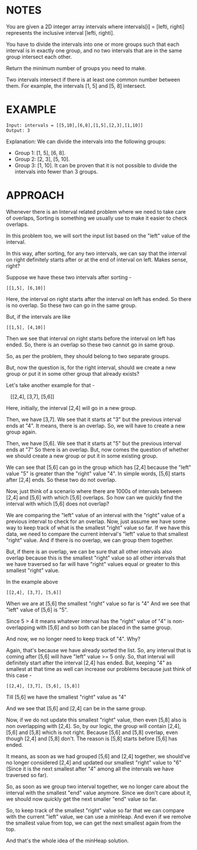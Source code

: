 # NOTES

You are given a 2D integer array intervals where intervals[i] = [lefti, righti] represents the inclusive interval [lefti, righti].

You have to divide the intervals into one or more groups such that each interval is in exactly one group, and no two intervals that are in the same group intersect each other.

Return the minimum number of groups you need to make.

Two intervals intersect if there is at least one common number between them. For example, the intervals [1, 5] and [5, 8] intersect.

# EXAMPLE

    Input: intervals = [[5,10],[6,8],[1,5],[2,3],[1,10]]
    Output: 3

Explanation: We can divide the intervals into the following groups:
- Group 1: [1, 5], [6, 8].
- Group 2: [2, 3], [5, 10].
- Group 3: [1, 10].
It can be proven that it is not possible to divide the intervals into fewer than 3 groups.

# APPROACH

Whenever there is an Interval related problem where we need to take care of overlaps, Sorting is something we usually use to make it easier to check overlaps.

In this problem too, we will sort the input list based on the "left" value of the interval.

In this way, after sorting, for any two intervals, we can say that the interval on right definitely starts after or at the end of interval on left. Makes sense, right?

Suppose we have these two intervals after sorting - 

    [[1,5], [6,10]]

Here, the interval on right starts after the interval on left has ended. So there is no overlap. So these two can go in the same group.

But, if the intervals are like 
    
    [[1,5], [4,10]]
    
Then we see that interval on right starts before the interval on left has ended. So, there is an overlap so these two cannot go in same group.

So, as per the problem, they should belong to two separate groups.

But, now the question is, for the right interval, should we create a new group or put it in some other group that already exists?

Let's take another example for that - 

    [[2,4], [3,7], [5,6]]

Here, initially, the interval [2,4] will go in a new group.

Then, we have [3,7]. We see that it starts at "3" but the previous interval ends at "4". It means, there is an overlap. So, we will have to create a new group again.

Then, we have [5,6]. We see that it starts at "5" but the previous interval ends at "7" So there is an overlap. But, now comes the question of whether we should create a new group or put it in some existing group.

We can see that [5,6] can go in the group which has [2,4] because the "left" value "5" is greater than the "right" value "4". In simple words, [5,6] starts after [2,4] ends. So these two do not overlap.

Now, just think of a scenario where there are 1000s of intervals between [2,4] and [5,6] with which [5,6] overlaps. So how can we quickly find the interval with which [5,6] does not overlap?

We are comparing the "left" value of an interval with the "right" value of a previous interval to check for an overlap. Now, just assume we have some way to keep track of what is the smallest "right" value so far. If we have this data, we need to compare the current interval's "left" value to that smallest "right" value. And if there is no overlap, we can group them together.

But, if there is an overlap, we can be sure that all other intervals also overlap because this is the smallest "right" value so all other intervals that we have traversed so far will have "right" values equal or greater to this smallest "right" value.

In the example above 

    [[2,4], [3,7], [5,6]]

When we are at [5,6] the smallest "right" value so far is "4" And we see that "left" value of [5,6] is "5". 

Since 5 > 4 it means whatever interval has the "right" value of "4" is non-overlapping with [5,6] and so both can be placed in the same group.

And now, we no longer need to keep track of "4". Why?

Again, that's because we have already sorted the list. So, any interval that is coming after [5,6] will have "left" value >= 5 only. So, that interval will definitely start after the interval [2,4] has ended. But, keeping "4" as smallest at that time as well can increase our problems because just think of this case - 

    [[2,4], [3,7], [5,6], [5,8]] 

Till [5,6] we have the smallest "right" value as "4"

And we see that [5,6] and [2,4] can be in the same group.

Now, if we do not update this smallest "right" value, then even [5,8] also is non overlapping with [2,4]. So, by our logic, the group will contain [2,4], [5,6] and [5,8] which is not right. Because [5,6] and [5,8] overlap, even though [2,4] and [5,8] don't. The reason is [5,8] starts before [5,6] has ended.

It means, as soon as we had grouped [5,6] and [2,4] together, we should've no longer considered [2,4] and updated our smallest "right" value to "6" (Since it is the next smallest after "4" among all the intervals we have traversed so far).

So, as soon as we group two interval together, we no longer care about the interval with the smallest "end" value anymore. Since we don't care about it, we should now quickly get the next smaller "end" value so far.

So, to keep track of the smallest "right" value so far that we can compare with the current "left" value, we can use a minHeap. And even if we remolve the smallest value from top, we can get the next smallest again from the top.

And that's the whole idea of the minHeap solution.

